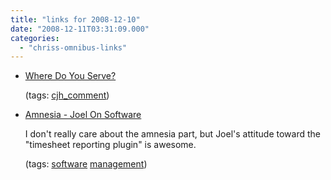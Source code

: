```yaml
---
title: "links for 2008-12-10"
date: "2008-12-11T03:31:09.000"
categories: 
  - "chriss-omnibus-links"
---
```


- [Where Do You Serve?](http://bryanallain.com/blog/archives/2008/12/09/where-do-you-serve/#comment-9940)
    
    (tags: [cjh\_comment](http://delicious.com/hubbsc/cjh_comment))
    
- [Amnesia - Joel On Software](http://www.joelonsoftware.com/items/2008/12/10.html)
    
    I don't really care about the amnesia part, but Joel's attitude toward the "timesheet reporting plugin" is awesome.
    
    (tags: [software](http://delicious.com/hubbsc/software) [management](http://delicious.com/hubbsc/management))
